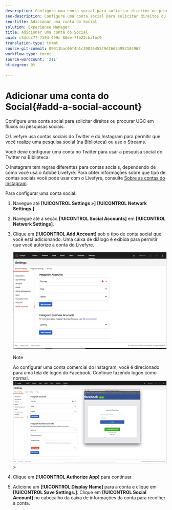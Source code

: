 ```yaml
---
description: Configure uma conta social para solicitar direitos ou procurar UGC em fluxos ou pesquisas sociais.
seo-description: Configure uma conta social para solicitar direitos ou procurar UGC em fluxos ou pesquisas sociais.
seo-title: Adicionar uma conta do Social
solution: Experience Manager
title: Adicionar uma conta do Social
uuid: c53cbc77-7394-499c-80ee-7fe22cbafec9
translation-type: tm+mt
source-git-commit: 09011bac06f4a1c39836455f9d16654952184962
workflow-type: tm+mt
source-wordcount: '211'
ht-degree: 0%

---
```



# Adicionar uma conta do Social{#add-a-social-account}

Configure uma conta social para solicitar direitos ou procurar UGC em fluxos ou pesquisas sociais.

O Livefyre usa contas sociais do Twitter e do Instagram para permitir que você realize uma pesquisa social (na Biblioteca) ou use o Streams.

Você deve configurar uma conta no Twitter para usar a pesquisa social do Twitter na Biblioteca.

O Instagram tem regras diferentes para contas sociais, dependendo de como você usa o Adobe Livefyre. Para obter informações sobre que tipo de contas sociais você pode usar com o Livefyre, consulte [Sobre as contas do Instagram](/help/using/c-users-creating-accounts-with-studio-access/t-configure-social-accout-instagram/c-about-instagram-accounts.md#c_about_instagram_accounts).

Para configurar uma conta social:

1. Navegue até **[!UICONTROL Settings >]** **[!UICONTROL Network Settings.]**
1. Navegue até a seção **[!UICONTROL Social Accounts]** em **[!UICONTROL Network Settings]**.
1. Clique em **[!UICONTROL Add Account]** sob o tipo de conta social que você está adicionando. Uma caixa de diálogo é exibida para permitir que você autorize a conta do Livefyre.

   ![](assets/i_settings_social_insta.png)

   >[!NOTE]
   >
   >Ao configurar uma conta comercial do Instagram, você é direcionado para uma tela de logon do Facebook. Continue fazendo logon como normal.  ![](assets/i_insta_biz_facebook_dialog.png)   >

1. Clique em **[!UICONTROL Authorize App]** para continuar.
1. Adicione um **[!UICONTROL Display Name]** para a conta e clique em **[!UICONTROL Save Settings.]**. Clique em **[!UICONTROL Social Account]** no cabeçalho da caixa de informações da conta para recolher a conta.
